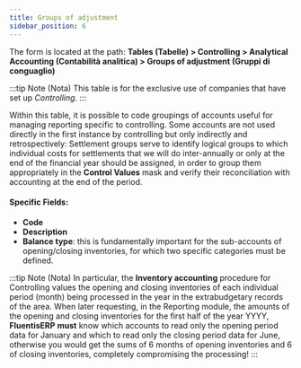 ```yaml
---
title: Groups of adjustment
sidebar_position: 6
---
```


The form is located at the path: **Tables (Tabelle) > Controlling > Analytical Accounting (Contabilità analitica) > Groups of adjustment (Gruppi di conguaglio)**

:::tip Note (Nota)
This table is for the exclusive use of companies that have set up *Controlling*.
:::

Within this table, it is possible to code groupings of accounts useful for managing reporting specific to controlling. Some accounts are not used directly in the first instance by controlling but only indirectly and retrospectively: Settlement groups serve to identify logical groups to which individual costs for settlements that we will do inter-annually or only at the end of the financial year should be assigned, in order to group them appropriately in the **Control Values** mask and verify their reconciliation with accounting at the end of the period.

#### Specific Fields:
- **Code**
- **Description**
- **Balance type**: this is fundamentally important for the sub-accounts of opening/closing inventories, for which two specific categories must be defined.

:::tip Note (Nota)
In particular, the **Inventory accounting** procedure for Controlling values the opening and closing inventories of each individual period (month) being processed in the year in the extrabudgetary records of the area. When later requesting, in the Reporting module, the amounts of the opening and closing inventories for the first half of the year YYYY, **FluentisERP** **must** know which accounts to read only the opening period data for January and which to read only the closing period data for June, otherwise you would get the sums of 6 months of opening inventories and 6 of closing inventories, completely compromising the processing!
:::